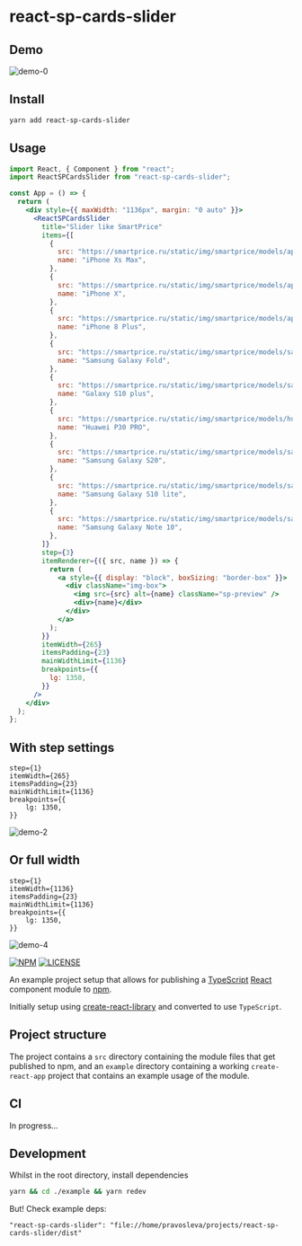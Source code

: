 # react-sp-cards-slider

## Demo

![demo-0](/_demo-0.gif)

## Install

```bash
yarn add react-sp-cards-slider
```

## Usage

```jsx
import React, { Component } from "react";
import ReactSPCardsSlider from "react-sp-cards-slider";

const App = () => {
  return (
    <div style={{ maxWidth: "1136px", margin: "0 auto" }}>
      <ReactSPCardsSlider
        title="Slider like SmartPrice"
        items={[
          {
            src: "https://smartprice.ru/static/img/smartprice/models/apple/iphone-xs-max/_.jpg",
            name: "iPhone Xs Max",
          },
          {
            src: "https://smartprice.ru/static/img/smartprice/models/apple/iphone-x/_.jpg",
            name: "iPhone X",
          },
          {
            src: "https://smartprice.ru/static/img/smartprice/models/apple/iphone-8-plus/_.jpg",
            name: "iPhone 8 Plus",
          },
          {
            src: "https://smartprice.ru/static/img/smartprice/models/samsung/galaxy-fold/_.jpg",
            name: "Samsung Galaxy Fold",
          },
          {
            src: "https://smartprice.ru/static/img/smartprice/models/samsung/galaxy-s10-plus/_.jpg",
            name: "Galaxy S10 plus",
          },
          {
            src: "https://smartprice.ru/static/img/smartprice/models/huawei/p30-pro/_.jpg",
            name: "Huawei P30 PRO",
          },
          {
            src: "https://smartprice.ru/static/img/smartprice/models/samsung/galaxy-s20/_.jpg",
            name: "Samsung Galaxy S20",
          },
          {
            src: "https://smartprice.ru/static/img/smartprice/models/samsung/galaxy-s10-lite/_.jpg",
            name: "Samsung Galaxy S10 lite",
          },
          {
            src: "https://smartprice.ru/static/img/smartprice/models/samsung/galaxy-note-10/_.jpg",
            name: "Samsung Galaxy Note 10",
          },
        ]}
        step={3}
        itemRenderer={({ src, name }) => {
          return (
            <a style={{ display: "block", boxSizing: "border-box" }}>
              <div className="img-box">
                <img src={src} alt={name} className="sp-preview" />
                <div>{name}</div>
              </div>
            </a>
          );
        }}
        itemWidth={265}
        itemsPadding={23}
        mainWidthLimit={1136}
        breakpoints={{
          lg: 1350,
        }}
      />
    </div>
  );
};
```

## With step settings

```
step={1}
itemWidth={265}
itemsPadding={23}
mainWidthLimit={1136}
breakpoints={{
    lg: 1350,
}}
```

![demo-2](/_demo-2.gif)

## Or full width

```
step={1}
itemWidth={1136}
itemsPadding={23}
mainWidthLimit={1136}
breakpoints={{
    lg: 1350,
}}
```

![demo-4](/_demo-4.gif)

[![NPM](https://img.shields.io/npm/v/example-typescript-react-component-library.svg)](https://www.npmjs.com/package/example-typescript-react-component-library) [![LICENSE](https://img.shields.io/npm/l/example-typescript-react-component-library.svg?color=green)](https://www.npmjs.com/package/example-typescript-react-component-library)

<!--
[![coverage report](https://github.com/pravosleva/example-typescript-react-component-library/badges/master/coverage.svg)](https://github.com/pravosleva/example-typescript-react-component-library/commits/master) -->

An example project setup that allows for publishing a [TypeScript](https://github.com/Microsoft/TypeScript) [React](https://github.com/facebook/react) component module to [npm](https://www.npmjs.com/package/example-typescript-react-component-library).

Initially setup using [create-react-library](https://github.com/transitive-bullshit/create-react-library) and converted to use `TypeScript`.

## Project structure

The project contains a `src` directory containing the module files that get published to npm, and an `example` directory containing a working `create-react-app` project that contains an example usage of the module.

## CI

In progress...

## Development

Whilst in the root directory, install dependencies

```sh
yarn && cd ./example && yarn redev
```

But! Check example deps:

```
"react-sp-cards-slider": "file://home/pravosleva/projects/react-sp-cards-slider/dist"
```
